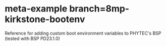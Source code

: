 # meta-example branch=8mp-kirkstone-bootenv

Reference for adding custom boot environment variables to PHYTEC's BSP (tested with BSP PD23.1.0)
